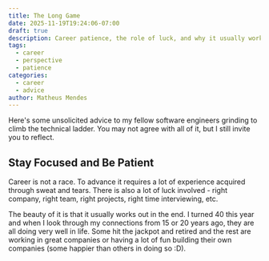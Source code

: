 ```yaml
---
title: The Long Game
date: 2025-11-19T19:24:06-07:00
draft: true
description: Career patience, the role of luck, and why it usually works out in the end
tags:
  - career
  - perspective
  - patience
categories:
  - career
  - advice
author: Matheus Mendes
---
```


Here's some unsolicited advice to my fellow software engineers grinding to climb the technical ladder. You may not agree with all of it, but I still invite you to reflect.

## Stay Focused and Be Patient

Career is not a race. To advance it requires a lot of experience acquired through sweat and tears. There is also a lot of luck involved - right company, right team, right projects, right time interviewing, etc.

The beauty of it is that it usually works out in the end. I turned 40 this year and when I look through my connections from 15 or 20 years ago, they are all doing very well in life. Some hit the jackpot and retired and the rest are working in great companies or having a lot of fun building their own companies (some happier than others in doing so :D).
